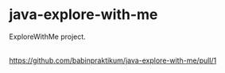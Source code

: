 # java-explore-with-me
ExploreWithMe project.

<br>https://github.com/babinpraktikum/java-explore-with-me/pull/1